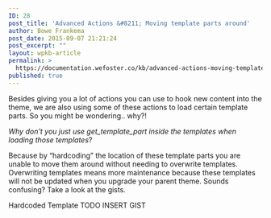 ```yaml
---
ID: 28
post_title: 'Advanced Actions &#8211; Moving template parts around'
author: Bowe Frankema
post_date: 2015-09-07 21:21:24
post_excerpt: ""
layout: wpkb-article
permalink: >
  https://documentation.wefoster.co/kb/advanced-actions-moving-template-parts/
published: true
---
```

Besides giving you a lot of actions you can use to hook new content into the theme, we are also using some of these actions to load certain template parts. So you might be wondering.. why?!

*Why don’t you just use get_template_part inside the templates when loading those templates*?

Because by “hardcoding” the location of these template parts you are unable to move them around without needing to overwrite templates. Overwriting templates means more maintenance because these templates will not be updated when you upgrade your parent theme. Sounds confusing? Take a look at the gists.

Hardcoded Template TODO INSERT GIST